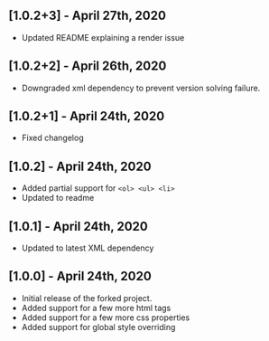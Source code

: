 ## [1.0.2+3] - April 27th, 2020

* Updated README explaining a render issue

## [1.0.2+2] - April 26th, 2020

* Downgraded xml dependency to prevent version solving failure.

## [1.0.2+1] - April 24th, 2020

* Fixed changelog

## [1.0.2] - April 24th, 2020

* Added partial support for `<ol> <ul> <li>`
* Updated to readme

## [1.0.1] - April 24th, 2020

* Updated to latest XML dependency

## [1.0.0] - April 24th, 2020

* Initial release of the forked project.
* Added support for a few more html tags
* Added support for a few more css properties
* Added support for global style overriding
